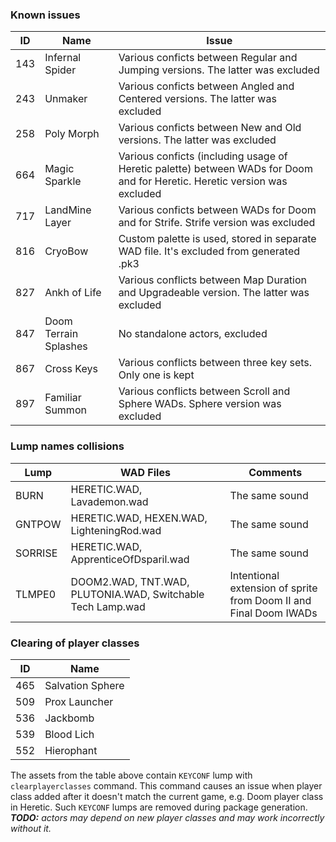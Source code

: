 ### Known issues
|ID |Name | Issue |
|---|-----|-------|
|143|Infernal Spider|Various conficts between Regular and Jumping versions. The latter was excluded|
|243|Unmaker|Various conficts between Angled and Centered versions. The latter was excluded|
|258|Poly Morph|Various conficts between New and Old versions. The latter was excluded|
|664|Magic Sparkle|Various conficts (including usage of Heretic palette) between WADs for Doom and for Heretic. Heretic version was excluded|
|717|LandMine Layer|Various conficts between WADs for Doom and for Strife. Strife version was excluded|
|816|CryoBow|Custom palette is used, stored in separate WAD file. It's excluded from generated .pk3|
|827|Ankh of Life|Various conflicts between Map Duration and Upgradeable version. The latter was excluded|
|847|Doom Terrain Splashes|No standalone actors, excluded|
|867|Cross Keys|Various conflicts between three key sets. Only one is kept|
|897|Familiar Summon|Various conflicts between Scroll and Sphere WADs. Sphere version was excluded|

### Lump names collisions
|Lump|WAD Files|Comments|
|---|---|---|
|BURN|HERETIC.WAD, Lavademon.wad|The same sound|
|GNTPOW|HERETIC.WAD, HEXEN.WAD, LighteningRod.wad|The same sound|
|SORRISE|HERETIC.WAD, ApprenticeOfDsparil.wad|The same sound|
|TLMPE0|DOOM2.WAD, TNT.WAD, PLUTONIA.WAD, Switchable Tech Lamp.wad|Intentional extension of sprite from Doom II and Final Doom IWADs|

### Clearing of player classes
|ID|Name|
|---|----|
|465|Salvation Sphere|
|509|Prox Launcher|
|536|Jackbomb|
|539|Blood Lich|
|552|Hierophant|
The assets from the table above contain `KEYCONF` lump with `clearplayerclasses` command. This command causes an issue when player class added after it doesn't match the current game, e.g. Doom player class in Heretic. Such `KEYCONF` lumps are removed during package generation.  
_**TODO:** actors may depend on new player classes and may work incorrectly without it._
